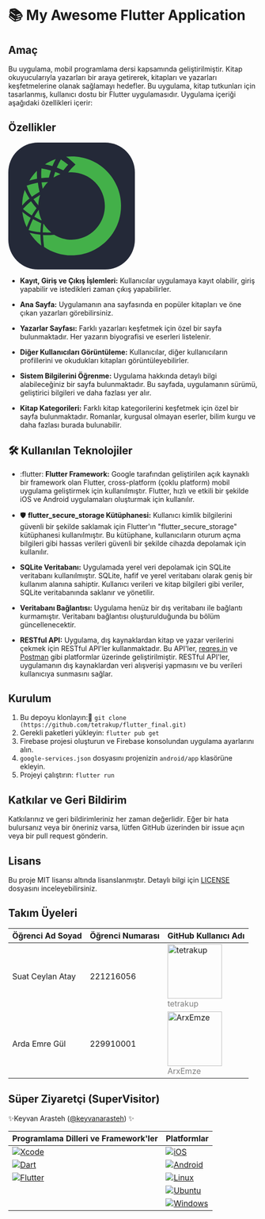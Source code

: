 # 📚 My Awesome Flutter Application
## Amaç

Bu uygulama, mobil programlama dersi kapsamında geliştirilmiştir. Kitap okuyucularıyla yazarları bir araya getirerek, kitapları ve yazarları keşfetmelerine olanak sağlamayı hedefler.
Bu uygulama, kitap tutkunları için tasarlanmış, kullanıcı dostu bir Flutter uygulamasıdır. Uygulama içeriği aşağıdaki özellikleri içerir:

## Özellikler
<svg width="256" height="256" viewBox="0 0 256 256" fill="none" xmlns="http://www.w3.org/2000/svg">
<rect width="256" height="256" rx="60" fill="#242938"/>
<path fill-rule="evenodd" clip-rule="evenodd" d="M128.217 28C124.394 28 120.571 28.2931 116.977 28.5862C122.325 32.222 127.366 36.2879 132.053 40.7437L135.876 44.2992L132.053 48.1223C128.68 51.2594 125.522 54.6184 122.597 58.177V58.4701C122.072 59.0326 121.578 59.624 121.119 60.2415C123.477 59.9976 125.847 59.8997 128.217 59.9484C146.089 60.1931 163.146 67.4644 175.697 80.1891C188.25 92.9138 195.286 110.069 195.286 127.942C195.286 145.816 188.25 162.97 175.697 175.696C163.146 188.42 146.089 195.691 128.217 195.936C115.678 196.009 103.375 192.522 92.7386 185.881C87.6368 186.471 82.5055 186.769 77.3698 186.773C74.9996 186.824 72.6286 186.722 70.2715 186.467C70.5453 194.48 71.2386 202.473 72.3488 210.413C88.7999 221.666 108.285 227.649 128.217 227.566C141.321 227.566 154.296 224.985 166.402 219.97C178.509 214.956 189.509 207.606 198.774 198.34C208.04 189.074 215.39 178.074 220.404 165.968C225.419 153.862 228 140.886 228 127.783C228 114.679 225.419 101.704 220.404 89.5977C215.39 77.4915 208.04 66.4915 198.774 57.2258C189.509 47.96 178.509 40.6101 166.402 35.5955C154.296 30.581 141.321 28 128.217 28ZM74.1191 43.9627C80.9446 39.5324 88.2891 35.9586 95.9871 33.3217C93.4723 37.9293 91.1967 42.6635 89.1694 47.5055C84.2228 46.044 79.1982 44.8612 74.1191 43.9627ZM68.5092 80.2438C72.4996 79.9774 76.2913 79.7244 80.3256 79.7244C76.1448 83.7231 72.5611 88.3025 69.6846 93.3219C68.6107 89.0455 67.8189 84.7034 67.3143 80.3233L68.5092 80.2438ZM64.9568 180.54V181.126L64.0647 180.858C56.4582 180.216 48.9332 178.829 41.5976 176.717L41.0114 176.424L41.3045 175.825C43.5735 168.753 46.3372 161.85 49.5752 155.167L49.8811 154.568L50.4672 154.861C55.4405 157.701 60.5717 160.254 65.8361 162.507L66.4351 162.801V163.387C65.488 169.056 64.9937 174.792 64.9568 180.54ZM64.9565 186.438V185.851H64.3576C57.8892 185.178 51.4703 184.093 45.1401 182.602L43.3688 182.308L44.2608 183.787C50.0508 192.488 57.1277 200.262 65.2496 206.84L66.4348 208.025V205.948C65.5317 199.482 65.038 192.965 64.9565 186.438ZM121.118 44.8437C119.054 46.9209 116.976 49.2784 114.912 51.6488C114.657 51.9418 113.141 53.7132 111.356 56.0963C107.225 54.1327 102.99 52.4424 98.793 50.7671L98.0646 50.4764C100.399 44.753 103.164 39.2149 106.335 33.9096C111.452 37.2922 116.386 40.9419 121.118 44.8437ZM47.2177 108.706L47.5108 109.292L48.0971 109C52.7506 105.675 57.5881 102.616 62.5866 99.8368L63.1728 99.5434V98.9447C61.6406 93.2306 60.5541 87.4062 59.9231 81.5241V80.9251H59.3369C51.9832 82.2664 44.76 84.245 37.7492 86.8382L37.163 87.1313L37.4561 87.7303C39.7948 95.113 43.0758 102.163 47.2177 108.706ZM45.4458 118.751L46.032 118.165L46.3888 119.006C49.6031 123.521 53.0574 127.86 56.7367 132.004L57.0298 132.298L56.7367 132.896C53.4928 137.246 50.5139 141.786 47.8161 146.494L47.523 147.08L46.9368 146.787C41.168 142.989 35.6356 138.844 30.3701 134.375L29.7711 133.776L30.3701 133.24C35.0214 128.036 40.0612 123.192 45.4458 118.751ZM85.347 181.426H87.1183L85.6401 180.24C80.2795 175.914 75.6831 170.719 72.0426 164.872V164.578L70.8701 163.98V164.872C70.1661 170.068 69.7704 175.302 69.6849 180.546V181.132H70.2711C71.4563 181.132 72.6383 181.206 73.8203 181.279C75.0023 181.353 76.1842 181.426 77.3694 181.426H85.347ZM86.2388 56.3838C84.5482 61.1196 83.1648 65.9595 82.097 70.8734C76.9618 70.8568 71.83 71.1419 66.7282 71.7272C66.3885 65.2244 66.4864 58.7062 67.0213 52.2166C73.5168 53.1535 79.9385 54.546 86.2388 56.3838ZM91.5527 70.5573C95.9752 67.8824 100.628 65.6092 105.456 63.7649C102.013 62.0385 98.4531 60.5566 94.8024 59.3301C93.6299 62.8728 92.4448 66.7214 91.5527 70.5573ZM44.5669 151.617H45.1403L44.8599 152.79C42.1945 158.179 39.8249 163.71 37.7617 169.357L37.1755 170.835L36.5893 169.357C32.4989 160.568 29.8031 151.195 28.599 141.576L28.3059 139.791L29.7842 140.976C34.5161 144.787 39.4509 148.34 44.5669 151.617ZM57.8585 56.9694C51.9156 62.8914 46.7511 69.5462 42.4896 76.7731C47.4731 75.3059 52.7578 74.1399 58.0324 72.9763L58.1516 72.95C57.8585 67.6104 57.8585 62.2962 57.8585 56.9694ZM60.8149 125.256V127.027L59.9738 125.536C57.7314 123.072 55.665 120.262 53.6354 117.503C52.9893 116.625 52.3463 115.751 51.7032 114.895L50.8111 114.297L51.4101 114.003C55.0802 111.446 58.7502 109.172 62.4203 106.897L62.8794 106.612L64.3576 105.733L63.7714 107.517C62.0232 113.277 61.0295 119.24 60.8149 125.256ZM61.6945 137.382L61.4014 135.61L60.5221 137.089C57.8587 140.912 55.1953 145.066 52.8759 149.208L52.57 149.794L53.169 150.087C57.1838 152.392 61.4878 154.408 65.7998 156.427L66.1675 156.6L67.6458 157.186L67.0596 155.708C64.385 149.894 62.5774 143.72 61.6945 137.382ZM42.7827 113.085L42.1837 113.379C37.3555 116.984 32.9898 121.169 29.1852 125.842L28 127.027V125.256C28.2237 115.715 29.8159 106.256 32.7279 97.1686L33.3269 95.3971L33.9131 96.8752C36.4792 102.235 39.3425 107.446 42.4896 112.487L42.7827 113.085Z" fill="#43B049"/>
</svg>

- **Kayıt, Giriş ve Çıkış İşlemleri:** Kullanıcılar uygulamaya kayıt olabilir, giriş yapabilir ve istedikleri zaman çıkış yapabilirler.
  
- **Ana Sayfa:** Uygulamanın ana sayfasında en popüler kitapları ve öne çıkan yazarları görebilirsiniz.
  
- **Yazarlar Sayfası:** Farklı yazarları keşfetmek için özel bir sayfa bulunmaktadır. Her yazarın biyografisi ve eserleri listelenir.
  
- **Diğer Kullanıcıları Görüntüleme:** Kullanıcılar, diğer kullanıcıların profillerini ve okudukları kitapları görüntüleyebilirler.
  
- **Sistem Bilgilerini Öğrenme:** Uygulama hakkında detaylı bilgi alabileceğiniz bir sayfa bulunmaktadır. Bu sayfada, uygulamanın sürümü, geliştirici bilgileri ve daha fazlası yer alır.
  
- **Kitap Kategorileri:** Farklı kitap kategorilerini keşfetmek için özel bir sayfa bulunmaktadır. Romanlar, kurgusal olmayan eserler, bilim kurgu ve daha fazlası burada bulunabilir.

## 🛠️ Kullanılan Teknolojiler 

- :flutter: **Flutter Framework:** Google tarafından geliştirilen açık kaynaklı bir framework olan Flutter, cross-platform (çoklu platform) mobil uygulama geliştirmek için kullanılmıştır. Flutter, hızlı ve etkili bir şekilde iOS ve Android uygulamaları oluşturmak için kullanılır.

- 🛡️ **flutter_secure_storage Kütüphanesi:** Kullanıcı kimlik bilgilerini güvenli bir şekilde saklamak için Flutter'ın "flutter_secure_storage" kütüphanesi kullanılmıştır. Bu kütüphane, kullanıcıların oturum açma bilgileri gibi hassas verileri güvenli bir şekilde cihazda depolamak için kullanılır.

- **SQLite Veritabanı:** Uygulamada yerel veri depolamak için SQLite veritabanı kullanılmıştır. SQLite, hafif ve yerel veritabanı olarak geniş bir kullanım alanına sahiptir. Kullanıcı verileri ve kitap bilgileri gibi veriler, SQLite veritabanında saklanır ve yönetilir.

- **Veritabanı Bağlantısı:** Uygulama henüz bir dış veritabanı ile bağlantı kurmamıştır. Veritabanı bağlantısı oluşturulduğunda bu bölüm güncellenecektir.

- **RESTful API:** Uygulama, dış kaynaklardan kitap ve yazar verilerini çekmek için RESTful API'ler kullanmaktadır. Bu API'ler, [reqres.in](https://reqres.in/) ve [Postman](https://www.postman.com/) gibi platformlar üzerinde geliştirilmiştir. RESTful API'ler, uygulamanın dış kaynaklardan veri alışverişi yapmasını ve bu verileri kullanıcıya sunmasını sağlar.

## Kurulum

1. Bu depoyu klonlayın:🔗 `git clone (https://github.com/tetrakup/flutter_final.git)`
2. Gerekli paketleri yükleyin: `flutter pub get`
3. Firebase projesi oluşturun ve Firebase konsolundan uygulama ayarlarını alın.
4. `google-services.json` dosyasını projenizin `android/app` klasörüne ekleyin.
5. Projeyi çalıştırın: `flutter run`

## Katkılar ve Geri Bildirim

Katkılarınız ve geri bildirimleriniz her zaman değerlidir. Eğer bir hata bulursanız veya bir öneriniz varsa, lütfen GitHub üzerinden bir issue açın veya bir pull request gönderin.

## Lisans

Bu proje MIT lisansı altında lisanslanmıştır. Detaylı bilgi için [LICENSE](LICENSE) dosyasını inceleyebilirsiniz.


## Takım Üyeleri

| Öğrenci Ad Soyad      | Öğrenci Numarası | GitHub Kullanıcı Adı        |
|-----------------------|------------------|----------------------------|
| Suat Ceylan Atay      | 221216056        | [<img src="https://avatars.githubusercontent.com/u/97338156?v=4" width="110" height="110" alt="tetrakup">](https://github.com/tetrakup) <br> <span style="color:gray">tetrakup</span> |
| Arda Emre Gül         | 229910001        | [<img src="https://avatars.githubusercontent.com/u/107351003?v=4" width="110" height="110" alt="ArxEmze">](https://github.com/ArxEmze) <br> <span style="color:gray">ArxEmze</span>    |






## Süper Ziyaretçi (SuperVisitor)

✨Keyvan Arasteh ([@keyvanarasteh](https://github.com/keyvanarasteh)) ✨


|       Programlama Dilleri ve Framework'ler       |         Platformlar         |
|--------------------------------------------------|-----------------------------|
| [![Xcode](https://img.shields.io/badge/Xcode-007ACC?style=for-the-badge&logo=Xcode&logoColor=white)](https://developer.apple.com/xcode/) | [![iOS](https://img.shields.io/badge/iOS-000000?style=for-the-badge&logo=ios&logoColor=white)](https://www.apple.com/ios/) |
| [![Dart](https://img.shields.io/badge/Dart-0175C2?style=for-the-badge&logo=dart&logoColor=white)](https://dart.dev/) | [![Android](https://img.shields.io/badge/Android-3DDC84?style=for-the-badge&logo=android&logoColor=white)](https://www.android.com/) |
| [![Flutter](https://img.shields.io/badge/Flutter-02569B?style=for-the-badge&logo=flutter&logoColor=white)](https://flutter.dev/) | [![Linux](https://img.shields.io/badge/Linux-FCC624?style=for-the-badge&logo=linux&logoColor=black)](https://www.linux.org/) |
| | [![Ubuntu](https://img.shields.io/badge/Ubuntu-E95420?style=for-the-badge&logo=ubuntu&logoColor=white)](https://ubuntu.com/) |
| | [![Windows](https://img.shields.io/badge/Windows-0078D6?style=for-the-badge&logo=windows&logoColor=white)](https://www.microsoft.com/windows) |

